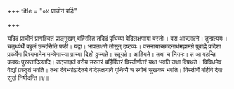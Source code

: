 +++
title = "०४ प्राचीनं बर्हिः"

+++

यदिदं प्राचीनं प्रागञ्चितं प्राङ्मुखम् बर्हिरस्ति तदिदं पृथिव्या वेदिलक्षणाया वस्तोः। वस आच्छादने। तुन्प्रत्ययः। चतुर्थ्यर्थे बहुलं छन्दसिति षष्ठी। यद्वा। भावलक्षणे तोसुन् द्रष्टव्यः। वसनायाच्छादनार्थमह्नामग्रे पुर्वाह्णे प्रदिशा प्रकर्षेण दिश्यमानेन मन्त्रेणास्या प्राच्या दिशो व्रुज्यते। स्तूयते। आह्रियते। तथा च निगमः। त आ वहन्ति कवयः पुरस्तादित्यादि। तट्जाहृतं वरीय उरुतरं बर्हिर्वितरं विस्तीर्णतरं यथा भवति तथा विप्रथते। विविधमेव वेद्यां प्रस्तृतं भवति। तथा देवेभ्योऽदितये वेदिलक्षणायै पृथिव्यै च स्योनं सुखकरं भवति। विस्तीर्णे बर्हिषि देवाः सुखं निषीदन्ति॥४॥